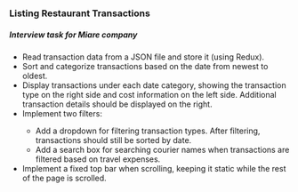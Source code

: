 <h3>Listing Restaurant Transactions</h3>
<h5>Interview task for Miare company</h5>
<ul>
  <li>Read transaction data from a JSON file and store it (using Redux).</li>
  <li>Sort and categorize transactions based on the date from newest to oldest.</li>
  <li>Display transactions under each date category, showing the transaction type on the right side and cost information on the left side. Additional transaction details should be displayed on the right.</li>
  <li>Implement two filters:</li>
  <ul>
    <li>Add a dropdown for filtering transaction types. After filtering, transactions should still be sorted by date.</li>
    <li>Add a search box for searching courier names when transactions are filtered based on travel expenses.</li>
  </ul>
  <li>Implement a fixed top bar when scrolling, keeping it static while the rest of the page is scrolled.</li>
</ul>


